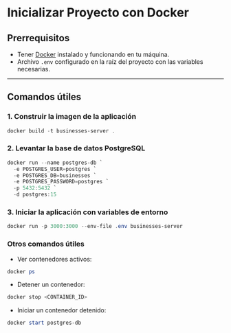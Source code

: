 # Inicializar Proyecto con Docker

## Prerrequisitos

- Tener [Docker](https://www.docker.com/products/docker-desktop/) instalado y funcionando en tu máquina.
- Archivo `.env` configurado en la raíz del proyecto con las variables necesarias.

---

## Comandos útiles

### 1. Construir la imagen de la aplicación

```powershell
docker build -t businesses-server .
```

### 2. Levantar la base de datos PostgreSQL

```powershell
docker run --name postgres-db `
  -e POSTGRES_USER=postgres `
  -e POSTGRES_DB=businesses `
  -e POSTGRES_PASSWORD=postgres `
  -p 5432:5432 `
  -d postgres:15
```

### 3. Iniciar la aplicación con variables de entorno
```powershell
docker run -p 3000:3000 --env-file .env businesses-server
```

### Otros comandos útiles
- Ver contenedores activos:
```powershell
docker ps
```
- Detener un contenedor:
```powershell
docker stop <CONTAINER_ID>
```
- Iniciar un contenedor detenido:
```powershell
docker start postgres-db
```